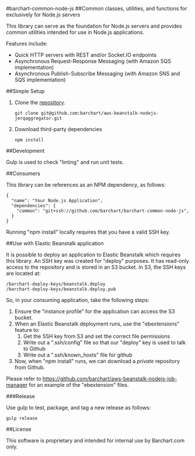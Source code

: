 #barchart-common-node-js
##Common classes, utilities, and functions for exclusively for Node.js servers

This library can serve as the foundation for Node.js servers and 
provides common utilities intended for use in Node.js applications.

Features include:

* Quick HTTP servers with REST and/or Socket.IO endpoints
* Asynchronous Request-Response Messaging (with Amazon SQS implementation)
* Asynchronous Publish-Subscribe Messaging (with Amazon SNS and SQS implementation)


##Simple Setup

1.	Clone the [repository](https://github.com/barchart/aws-beanstalk-nodejs-jerqaggregator).

		git clone git@github.com:barchart/aws-beanstalk-nodejs-jerqaggregator.git

2.	Download third-party dependencies
		
		npm install
		

##Development

Gulp is used to check "linting" and run unit tests.


##Consumers

This library can be references as an NPM dependency, as follows:

	{
	  "name": "Your Node.js Application",
	  "dependencies": {
		"common": "git+ssh://github.com/barchart/barchart-common-node-js",
	  }
	}
	
Running "npm install" locally requires that you have a valid SSH key.


##Use with Elastic Beanstalk application

It is possible to deploy an application to Elastic Beanstalk which
requires this library. An SSH key was created for "deploy" purposes.
It has read-only access to the repository and is stored in an S3 bucket.
In S3, the SSH keys are located at:

	/barchart-deploy-keys/beanstalk.deploy
	/barchart-deploy-keys/beanstalk.deploy.pub
	

So, in your consuming application, take the following steps:

1. Ensure the "instance profile" for the application can access the S3 bucket. 
2. When an Elastic Beanstalk deployment runs, use the "ebextensions" feature to:
	1. Get the SSH key from S3 and set the correct file permissions
	2. Write out a ".ssh/config" file so that our "deploy" key is used to talk to Github
	3. Write out a ".ssh/known_hosts" file for github
3. Now, when "npm install" runs, we can download a *private* repository from Github.

Please refer to https://github.com/barchart/aws-beanstalk-nodejs-job-manager for an
example of the "ebextension" files.


###Release

Use gulp to test, package, and tag a new release as follows:

	gulp release
	

##License

This software is proprietary and intended for internal use by Barchart.com only.